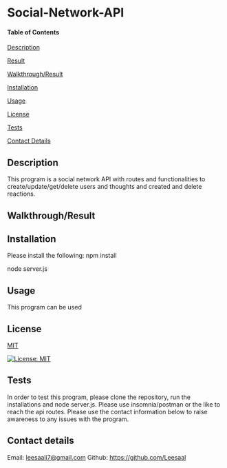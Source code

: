# Social-Network-API

#### Table of Contents 
[Description](#description)

[Result](#result)

[Walkthrough/Result](#walkthrough/result)

[Installation](#installation)

[Usage](#usage)

[License](#license)

[Tests](#tests)

[Contact Details](#contact-details)

## Description

This program is a social network API with routes and functionalities to create/update/get/delete users and thoughts and created and delete reactions.

## Walkthrough/Result



## Installation

Please install the following:
npm install

node server.js

## Usage

This program can be used 

## License

[MIT](https://choosealicense.com/licenses/mit/)

[![License: MIT](https://img.shields.io/badge/License-MIT-yellow.svg)](https://opensource.org/licenses/MIT)

## Tests

In order to test this program, please clone the repository, run the installations and node server.js.  Please use insomnia/postman or the like to reach the api routes.  Please use the contact information below to raise awareness to any issues with the program.

## Contact details

Email: leesaali7@gmail.com
Github: https://github.com/Leesaal
